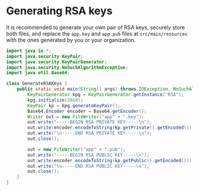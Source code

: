 # Generating RSA keys

It is recommended to generate your own pair of RSA keys, securely store both files, and replace the `app.key`
and `app.pub` files at `src/main/resources` with the ones generated by you or your organization.

```java
import java.io.*;
import java.security.KeyPair;
import java.security.KeyPairGenerator;
import java.security.NoSuchAlgorithmException;
import java.util.Base64;

class GenerateRSAKeys {
    public static void main(String[] args) throws IOException, NoSuchAlgorithmException {
        KeyPairGenerator kpg = KeyPairGenerator.getInstance("RSA");
        kpg.initialize(2048);
        KeyPair kp = kpg.generateKeyPair();
        Base64.Encoder encoder = Base64.getEncoder();
        Writer out = new FileWriter("app" + ".key");
        out.write("-----BEGIN RSA PRIVATE KEY-----\n");
        out.write(encoder.encodeToString(kp.getPrivate().getEncoded()));
        out.write("\n-----END RSA PRIVATE KEY-----\n");
        out.close();

        out = new FileWriter("app" + ".pub");
        out.write("-----BEGIN RSA PUBLIC KEY-----\n");
        out.write(encoder.encodeToString(kp.getPublic().getEncoded()));
        out.write("\n-----END RSA PUBLIC KEY-----\n");
        out.close();
    }
}

```
